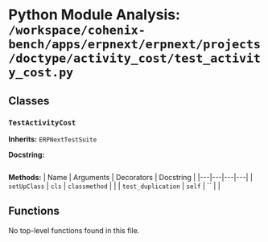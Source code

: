 # Python Module Analysis: `/workspace/cohenix-bench/apps/erpnext/erpnext/projects/doctype/activity_cost/test_activity_cost.py`

## Classes

### `TestActivityCost`
**Inherits:** `ERPNextTestSuite`


**Docstring:**
```

```

**Methods:**
| Name | Arguments | Decorators | Docstring |
|---|---|---|---|
| `setUpClass` | `cls` | `classmethod` |  |
| `test_duplication` | `self` | `` |  |





## Functions

No top-level functions found in this file.
